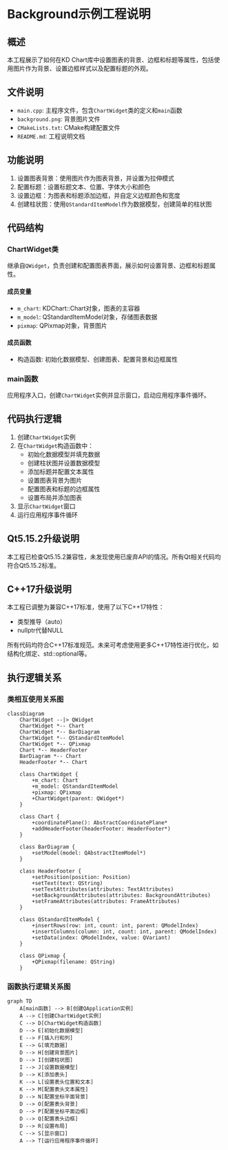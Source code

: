 # Background示例工程说明

## 概述
本工程展示了如何在KD Chart库中设置图表的背景、边框和标题等属性，包括使用图片作为背景、设置边框样式以及配置标题的外观。

## 文件说明
- `main.cpp`: 主程序文件，包含`ChartWidget`类的定义和`main`函数
- `background.png`: 背景图片文件
- `CMakeLists.txt`: CMake构建配置文件
- `README.md`: 工程说明文档

## 功能说明
1. 设置图表背景：使用图片作为图表背景，并设置为拉伸模式
2. 配置标题：设置标题文本、位置、字体大小和颜色
3. 设置边框：为图表和标题添加边框，并自定义边框颜色和宽度
4. 创建柱状图：使用`QStandardItemModel`作为数据模型，创建简单的柱状图

## 代码结构
### ChartWidget类
继承自`QWidget`，负责创建和配置图表界面，展示如何设置背景、边框和标题属性。

#### 成员变量
- `m_chart`: KDChart::Chart对象，图表的主容器
- `m_model`: QStandardItemModel对象，存储图表数据
- `pixmap`: QPixmap对象，背景图片

#### 成员函数
- 构造函数: 初始化数据模型、创建图表、配置背景和边框属性

### main函数
应用程序入口，创建`ChartWidget`实例并显示窗口，启动应用程序事件循环。

## 代码执行逻辑
1. 创建`ChartWidget`实例
2. 在`ChartWidget`构造函数中：
   - 初始化数据模型并填充数据
   - 创建柱状图并设置数据模型
   - 添加标题并配置文本属性
   - 设置图表背景为图片
   - 配置图表和标题的边框属性
   - 设置布局并添加图表
3. 显示`ChartWidget`窗口
4. 运行应用程序事件循环

## Qt5.15.2升级说明
本工程已检查Qt5.15.2兼容性，未发现使用已废弃API的情况。所有Qt相关代码均符合Qt5.15.2标准。

## C++17升级说明
本工程已调整为兼容C++17标准，使用了以下C++17特性：
- 类型推导（auto）
- nullptr代替NULL

所有代码均符合C++17标准规范。未来可考虑使用更多C++17特性进行优化，如结构化绑定、std::optional等。

## 执行逻辑关系

### 类相互使用关系图
```mermaid
classDiagram
    ChartWidget --|> QWidget
    ChartWidget *-- Chart
    ChartWidget *-- BarDiagram
    ChartWidget *-- QStandardItemModel
    ChartWidget *-- QPixmap
    Chart *-- HeaderFooter
    BarDiagram *-- Chart
    HeaderFooter *-- Chart

    class ChartWidget {
        +m_chart: Chart
        +m_model: QStandardItemModel
        +pixmap: QPixmap
        +ChartWidget(parent: QWidget*)
    }

    class Chart {
        +coordinatePlane(): AbstractCoordinatePlane*
        +addHeaderFooter(headerFooter: HeaderFooter*)
    }

    class BarDiagram {
        +setModel(model: QAbstractItemModel*)
    }

    class HeaderFooter {
        +setPosition(position: Position)
        +setText(text: QString)
        +setTextAttributes(attributes: TextAttributes)
        +setBackgroundAttributes(attributes: BackgroundAttributes)
        +setFrameAttributes(attributes: FrameAttributes)
    }

    class QStandardItemModel {
        +insertRows(row: int, count: int, parent: QModelIndex)
        +insertColumns(column: int, count: int, parent: QModelIndex)
        +setData(index: QModelIndex, value: QVariant)
    }

    class QPixmap {
        +QPixmap(filename: QString)
    }
```

### 函数执行逻辑关系图
```mermaid
graph TD
    A[main函数] --> B[创建QApplication实例]
    A --> C[创建ChartWidget实例]
    C --> D[ChartWidget构造函数]
    D --> E[初始化数据模型]
    E --> F[插入行和列]
    E --> G[填充数据]
    D --> H[创建背景图片]
    D --> I[创建柱状图]
    I --> J[设置数据模型]
    D --> K[添加表头]
    K --> L[设置表头位置和文本]
    K --> M[配置表头文本属性]
    D --> N[配置坐标平面背景]
    D --> O[配置表头背景]
    D --> P[配置坐标平面边框]
    D --> Q[配置表头边框]
    D --> R[设置布局]
    C --> S[显示窗口]
    A --> T[运行应用程序事件循环]
```